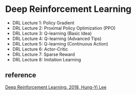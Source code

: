 # Deep Reinforcement Learning

* DRL Lecture 1: Policy Gradient
* DRL Lecture 2: Proximal Policy Optimization (PPO)
* DRL Lecture 3: Q-learning (Basic Idea)
* DRL Lecture 4: Q-learning (Advanced Tips)
* DRL Lecture 5: Q-learning (Continuous Action)
* DRL Lecture 6: Actor-Critic
* DRL Lecture 7: Sparse Reward
* DRL Lecture 8: Imitation Learning

## reference
[Deep Reinforcement Learning, 2018, Hung-Yi Lee](https://www.youtube.com/watch?v=z95ZYgPgXOY&list=PLJV_el3uVTsODxQFgzMzPLa16h6B8kWM_)
